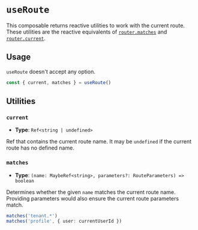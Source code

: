 # `useRoute`

This composable returns reactive utilities to work with the current route. These utilities are the reactive equivalents of [`router.matches`](../router/utils.md#matches) and [`router.current`](../router/utils.md#current).

## Usage

`useRoute` doesn't accept any option. 

```ts
const { current, matches } = useRoute()
```

## Utilities

### `current`

- **Type**: `Ref<string | undefined>`

Ref that contains the current route name. It may be `undefined` if the current route has no defined name.

### `matches`

- **Type**: `(name: MaybeRef<string>, parameters?: RouteParameters) => boolean`

Determines whether the given `name` matches the current route name. Providing parameters would also ensure the current route parameters match.

```ts
matches('tenant.*')
matches('profile', { user: currentUserId })
```
